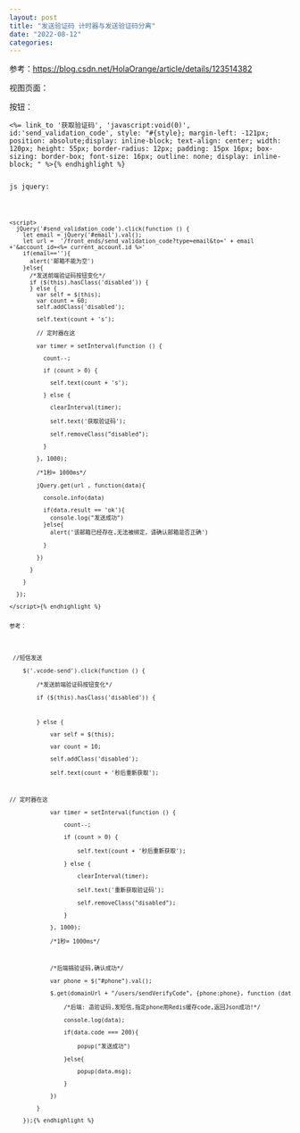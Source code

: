 ```yaml
---
layout: post
title: "发送验证码 计时器与发送验证码分离"
date: "2022-08-12"
categories: 
---
```

<p>参考：<a href="https://blog.csdn.net/HolaOrange/article/details/123514382">https://blog.csdn.net/HolaOrange/article/details/123514382</a></p>

<p>视图页面：</p>

<p>按钮：</p>

<pre>
<code>&lt;%= link_to &#39;获取验证码&#39;, &#39;javascript:void(0)&#39;, id:&#39;send_validation_code&#39;, style: &quot;#{style}; margin-left: -121px; position: absolute;display: inline-block; text-align: center; width: 120px; height: 55px; border-radius: 12px; padding: 15px 16px; box-sizing: border-box; font-size: 16px; outline: none; display: inline-block; &quot; %&gt;{% endhighlight %}

<p>js jquery:</p>

<pre>
<code>&lt;script&gt;
&nbsp; jQuery(&#39;#send_validation_code&#39;).click(function () {
&nbsp;&nbsp;&nbsp; let email = jQuery(&#39;#email&#39;).val();
&nbsp;&nbsp;&nbsp; let url =&nbsp; &#39;/front_ends/send_validation_code?type=email&amp;to=&#39; + email +&#39;&amp;account_id=&lt;%= current_account.id %&gt;&#39;
&nbsp;&nbsp;&nbsp; if(email==&#39;&#39;){
&nbsp;&nbsp;&nbsp;&nbsp;&nbsp; alert(&#39;邮箱不能为空&#39;)
&nbsp;&nbsp;&nbsp; }else{
&nbsp;&nbsp;&nbsp;&nbsp;&nbsp; /*发送前端验证码按钮变化*/
&nbsp;&nbsp;&nbsp;&nbsp;&nbsp; if ($(this).hasClass(&#39;disabled&#39;)) {
&nbsp;&nbsp;&nbsp;&nbsp;&nbsp; } else {
&nbsp;&nbsp;&nbsp;&nbsp;&nbsp;&nbsp;&nbsp; var self = $(this);
&nbsp;&nbsp;&nbsp;&nbsp;&nbsp;&nbsp;&nbsp; var count = 60;
&nbsp;&nbsp;&nbsp;&nbsp;&nbsp;&nbsp;&nbsp; self.addClass(&#39;disabled&#39;);

&nbsp;&nbsp;&nbsp;&nbsp;&nbsp;&nbsp;&nbsp; self.text(count + &#39;s&#39;);

&nbsp;&nbsp;&nbsp;&nbsp;&nbsp;&nbsp;&nbsp; // 定时器在这

&nbsp;&nbsp;&nbsp;&nbsp;&nbsp;&nbsp;&nbsp; var timer = setInterval(function () {

&nbsp;&nbsp;&nbsp;&nbsp;&nbsp;&nbsp;&nbsp;&nbsp;&nbsp; count--;

&nbsp;&nbsp;&nbsp;&nbsp;&nbsp;&nbsp;&nbsp;&nbsp;&nbsp; if (count &gt; 0) {

&nbsp;&nbsp;&nbsp;&nbsp;&nbsp;&nbsp;&nbsp;&nbsp;&nbsp;&nbsp;&nbsp; self.text(count + &#39;s&#39;);

&nbsp;&nbsp;&nbsp;&nbsp;&nbsp;&nbsp;&nbsp;&nbsp;&nbsp; } else {

&nbsp;&nbsp;&nbsp;&nbsp;&nbsp;&nbsp;&nbsp;&nbsp;&nbsp;&nbsp;&nbsp; clearInterval(timer);

&nbsp;&nbsp;&nbsp;&nbsp;&nbsp;&nbsp;&nbsp;&nbsp;&nbsp;&nbsp;&nbsp; self.text(&#39;获取验证码&#39;);

&nbsp;&nbsp;&nbsp;&nbsp;&nbsp;&nbsp;&nbsp;&nbsp;&nbsp;&nbsp;&nbsp; self.removeClass(&quot;disabled&quot;);

&nbsp;&nbsp;&nbsp;&nbsp;&nbsp;&nbsp;&nbsp;&nbsp;&nbsp; }

&nbsp;&nbsp;&nbsp;&nbsp;&nbsp;&nbsp;&nbsp; }, 1000);

&nbsp;&nbsp;&nbsp;&nbsp;&nbsp;&nbsp;&nbsp; /*1秒= 1000ms*/

&nbsp;&nbsp;&nbsp;&nbsp;&nbsp;&nbsp;&nbsp; jQuery.get(url , function(data){

&nbsp;&nbsp;&nbsp;&nbsp;&nbsp;&nbsp;&nbsp;&nbsp;&nbsp; console.info(data)

&nbsp;&nbsp;&nbsp;&nbsp;&nbsp;&nbsp;&nbsp;&nbsp;&nbsp; if(data.result == &#39;ok&#39;){
&nbsp;&nbsp;&nbsp;&nbsp;&nbsp;&nbsp;&nbsp;&nbsp;&nbsp;&nbsp;&nbsp; console.log(&quot;发送成功&quot;)
&nbsp;&nbsp;&nbsp;&nbsp;&nbsp;&nbsp;&nbsp;&nbsp;&nbsp; }else{
&nbsp;&nbsp;&nbsp;&nbsp;&nbsp;&nbsp;&nbsp;&nbsp;&nbsp;&nbsp;&nbsp; alert(&#39;该邮箱已经存在,无法被绑定，请确认邮箱是否正确&#39;)

&nbsp;&nbsp;&nbsp;&nbsp;&nbsp;&nbsp;&nbsp;&nbsp;&nbsp; }

&nbsp;&nbsp;&nbsp;&nbsp;&nbsp;&nbsp;&nbsp; })

&nbsp;&nbsp;&nbsp;&nbsp;&nbsp; }

&nbsp;&nbsp;&nbsp; }

&nbsp; });

&lt;/script&gt;{% endhighlight %}

<p>参考：</p>

<pre>
&nbsp;//短信发送

&nbsp;&nbsp;&nbsp; $(&#39;.vcode-send&#39;).click(function () {

&nbsp;&nbsp;&nbsp;&nbsp;&nbsp;&nbsp;&nbsp; /*发送前端验证码按钮变化*/

&nbsp;&nbsp;&nbsp;&nbsp;&nbsp;&nbsp;&nbsp; if ($(this).hasClass(&#39;disabled&#39;)) {

&nbsp;

&nbsp;&nbsp;&nbsp;&nbsp;&nbsp;&nbsp;&nbsp; } else {

&nbsp;&nbsp;&nbsp;&nbsp;&nbsp;&nbsp;&nbsp;&nbsp;&nbsp;&nbsp;&nbsp; var self = $(this);

&nbsp;&nbsp;&nbsp;&nbsp;&nbsp;&nbsp;&nbsp;&nbsp;&nbsp;&nbsp;&nbsp; var count = 10;

&nbsp;&nbsp;&nbsp;&nbsp;&nbsp;&nbsp;&nbsp;&nbsp;&nbsp;&nbsp;&nbsp; self.addClass(&#39;disabled&#39;);

&nbsp;&nbsp;&nbsp;&nbsp;&nbsp;&nbsp;&nbsp;&nbsp;&nbsp;&nbsp;&nbsp; self.text(count + &#39;秒后重新获取&#39;);

&nbsp;

// 定时器在这

&nbsp;&nbsp;&nbsp;&nbsp;&nbsp;&nbsp;&nbsp;&nbsp;&nbsp;&nbsp;&nbsp; var timer = setInterval(function () {

&nbsp;&nbsp;&nbsp;&nbsp;&nbsp;&nbsp;&nbsp;&nbsp;&nbsp;&nbsp;&nbsp;&nbsp;&nbsp;&nbsp;&nbsp; count--;

&nbsp;&nbsp;&nbsp;&nbsp;&nbsp;&nbsp;&nbsp;&nbsp;&nbsp;&nbsp;&nbsp;&nbsp;&nbsp;&nbsp;&nbsp; if (count &gt; 0) {

&nbsp;&nbsp;&nbsp;&nbsp;&nbsp;&nbsp;&nbsp;&nbsp;&nbsp;&nbsp;&nbsp;&nbsp;&nbsp;&nbsp;&nbsp;&nbsp;&nbsp;&nbsp;&nbsp; self.text(count + &#39;秒后重新获取&#39;);

&nbsp;&nbsp;&nbsp;&nbsp;&nbsp;&nbsp;&nbsp;&nbsp;&nbsp;&nbsp;&nbsp;&nbsp;&nbsp;&nbsp;&nbsp; } else {

&nbsp;&nbsp;&nbsp;&nbsp;&nbsp;&nbsp;&nbsp;&nbsp;&nbsp;&nbsp;&nbsp;&nbsp;&nbsp;&nbsp;&nbsp;&nbsp;&nbsp;&nbsp;&nbsp; clearInterval(timer);

&nbsp;&nbsp;&nbsp;&nbsp;&nbsp;&nbsp;&nbsp;&nbsp;&nbsp;&nbsp;&nbsp;&nbsp;&nbsp;&nbsp;&nbsp;&nbsp;&nbsp;&nbsp;&nbsp; self.text(&#39;重新获取验证码&#39;);

&nbsp;&nbsp;&nbsp;&nbsp;&nbsp;&nbsp;&nbsp;&nbsp;&nbsp;&nbsp;&nbsp;&nbsp;&nbsp;&nbsp;&nbsp;&nbsp;&nbsp;&nbsp;&nbsp; self.removeClass(&quot;disabled&quot;);

&nbsp;&nbsp;&nbsp;&nbsp;&nbsp;&nbsp;&nbsp;&nbsp;&nbsp;&nbsp;&nbsp;&nbsp;&nbsp;&nbsp;&nbsp; }

&nbsp;&nbsp;&nbsp;&nbsp;&nbsp;&nbsp;&nbsp;&nbsp;&nbsp;&nbsp;&nbsp; }, 1000);

&nbsp;&nbsp;&nbsp;&nbsp;&nbsp;&nbsp;&nbsp;&nbsp;&nbsp;&nbsp;&nbsp; /*1秒= 1000ms*/

&nbsp;

&nbsp;&nbsp;&nbsp;&nbsp;&nbsp;&nbsp;&nbsp;&nbsp;&nbsp;&nbsp;&nbsp; /*后端搞验证码,确认成功*/

&nbsp;&nbsp;&nbsp;&nbsp;&nbsp;&nbsp;&nbsp;&nbsp;&nbsp;&nbsp;&nbsp; var phone = $(&quot;#phone&quot;).val();

&nbsp;&nbsp;&nbsp;&nbsp;&nbsp;&nbsp;&nbsp;&nbsp;&nbsp;&nbsp;&nbsp; $.get(domainUrl + &quot;/users/sendVerifyCode&quot;, {phone:phone}, function (data) {

&nbsp;&nbsp;&nbsp;&nbsp;&nbsp;&nbsp;&nbsp;&nbsp;&nbsp;&nbsp;&nbsp;&nbsp;&nbsp;&nbsp;&nbsp; /*后端: 造验证码,发短信,指定phone用Redis缓存code,返回Json成功!*/

&nbsp;&nbsp;&nbsp;&nbsp;&nbsp;&nbsp;&nbsp;&nbsp;&nbsp;&nbsp;&nbsp;&nbsp;&nbsp;&nbsp;&nbsp; console.log(data);

&nbsp;&nbsp;&nbsp;&nbsp;&nbsp;&nbsp;&nbsp;&nbsp;&nbsp;&nbsp;&nbsp;&nbsp;&nbsp;&nbsp;&nbsp; if(data.code === 200){

&nbsp;&nbsp;&nbsp;&nbsp;&nbsp;&nbsp;&nbsp;&nbsp;&nbsp;&nbsp;&nbsp;&nbsp;&nbsp;&nbsp;&nbsp;&nbsp;&nbsp;&nbsp;&nbsp; popup(&quot;发送成功&quot;)

&nbsp;&nbsp;&nbsp;&nbsp;&nbsp;&nbsp;&nbsp;&nbsp;&nbsp;&nbsp;&nbsp;&nbsp;&nbsp;&nbsp;&nbsp; }else{

&nbsp;&nbsp;&nbsp;&nbsp;&nbsp;&nbsp;&nbsp;&nbsp;&nbsp;&nbsp;&nbsp;&nbsp;&nbsp;&nbsp;&nbsp;&nbsp;&nbsp;&nbsp;&nbsp; popup(data.msg);

&nbsp;&nbsp;&nbsp;&nbsp;&nbsp;&nbsp;&nbsp;&nbsp;&nbsp;&nbsp;&nbsp;&nbsp;&nbsp;&nbsp;&nbsp; }

&nbsp;&nbsp;&nbsp;&nbsp;&nbsp;&nbsp;&nbsp;&nbsp;&nbsp;&nbsp;&nbsp; })

&nbsp;&nbsp;&nbsp;&nbsp;&nbsp;&nbsp;&nbsp; }

&nbsp;&nbsp;&nbsp; });{% endhighlight %}


